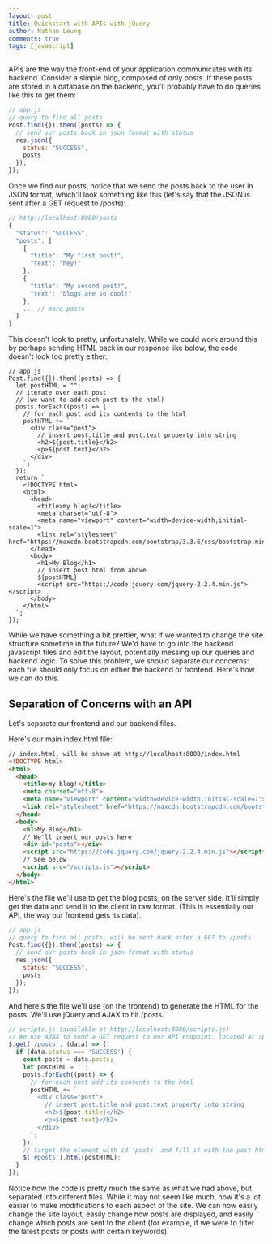 ```yaml
---
layout: post
title: Quickstart with APIs with jQuery
author: Nathan Leung
comments: true
tags: [javascript]
---
```


APIs are the way the front-end of your application communicates with its backend. Consider a simple blog, composed of only posts. If these posts are stored in a database on the backend, you'll probably have to do queries like this to get them:

```js
// app.js
// query to find all posts
Post.find({}).then((posts) => {
  // send our posts back in json format with status
  res.json({
    status: "SUCCESS",
    posts
  });
});
```

Once we find our posts, notice that we send the posts back to the user in JSON format, which'll look something like this (let's say that the JSON is sent after a GET request to /posts):

```js
// http://localhost:8080/posts
{
  "status": "SUCCESS",
  "posts": [
    {
      "title": "My first post!",
      "text": "hey!"
    },
    {
      "title": "My second post!",
      "text": "blogs are so cool!"
    },
    ... // more posts
  ]
}
```

This doesn't look to pretty, unfortunately. While we could work around this by perhaps sending HTML back in our response like below, the code doesn't look too pretty either:

```
// app.js
Post.find({}).then((posts) => {
  let postHTML = "";
  // iterate over each post
  // (we want to add each post to the html)
  posts.forEach((post) => {
    // for each post add its contents to the html
    postHTML += `
      <div class="post">
        // insert post.title and post.text property into string
        <h2>${post.title}</h2>
        <p>${post.text}</h2>
      </div>
    `;
  });
  return `
    <!DOCTYPE html>
    <html>
      <head>
        <title>my blog!</title>
        <meta charset="utf-8">
        <meta name="viewport" content="width=device-width,initial-scale=1">
        <link rel="stylesheet" href="https://maxcdn.bootstrapcdn.com/bootstrap/3.3.6/css/bootstrap.min.css">
      </head>
      <body>
        <h1>My Blog</h1>
        // insert post html from above
        ${postHTML}
        <script src="https://code.jquery.com/jquery-2.2.4.min.js"></script>
      </body>
    </html>
  `;
});
```

While we have something a bit prettier, what if we wanted to change the site structure sometime in the future? We'd have to go into the backend javascript files and edit the layout, potentially messing up our queries and backend logic. To solve this problem, we should separate our concerns: each file should only focus on either the backend or frontend. Here's how we can do this.

## Separation of Concerns with an API
Let's separate our frontend and our backend files.

Here's our main index.html file:
```html
// index.html, will be shown at http://localhost:8080/index.html
<!DOCTYPE html>
<html>
  <head>
    <title>my blog!</title>
    <meta charset="utf-8">
    <meta name="viewport" content="width=device-width,initial-scale=1">
    <link rel="stylesheet" href="https://maxcdn.bootstrapcdn.com/bootstrap/3.3.6/css/bootstrap.min.css">
  </head>
  <body>
    <h1>My Blog</h1>
    // We'll insert our posts here
    <div id="posts"></div>
    <script src="https://code.jquery.com/jquery-2.2.4.min.js"></script>
    // See below
    <script src="/scripts.js"></script>
  </body>
</html>
```

Here's the file we'll use to get the blog posts, on the server side. It'll simply get the data and send it to the client in raw format. (This is essentially our API, the way our frontend gets its data).
```js
// app.js
// query to find all posts, will be sent back after a GET to /posts
Post.find({}).then((posts) => {
  // send our posts back in json format with status
  res.json({
    status: "SUCCESS",
    posts
  });
});
```

And here's the file we'll use (on the frontend) to generate the HTML for the posts. We'll use jQuery and AJAX to hit /posts.

```js
// scripts.js (available at http://localhost:8080/scripts.js)
// We use AJAX to send a GET request to our API endpoint, located at /posts
$.get('/posts', (data) => {
  if (data.status === 'SUCCESS') {
    const posts = data.posts;
    let postHTML = '';
    posts.forEach((post) => {
      // for each post add its contents to the html
      postHTML += `
        <div class="post">
          // insert post.title and post.text property into string
          <h2>${post.title}</h2>
          <p>${post.text}</h2>
        </div>
      `;
    });
    // target the element with id 'posts' and fill it with the post html
    $('#posts').html(postHTML);
  }
});
```

Notice how the code is pretty much the same as what we had above, but separated into different files. While it may not seem like much, now it's a lot easier to make modifications to each aspect of the site. We can now easily change the site layout, easily change how posts are displayed, and easily change which posts are sent to the client (for example, if we were to filter the latest posts or posts with certain keywords).
